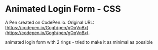# Animated Login Form - CSS

A Pen created on CodePen.io. Original URL: [https://codepen.io/Gogh/pen/gOqVqBx](https://codepen.io/Gogh/pen/gOqVqBx).

animated login form with 2 rings - tried to make it as minimal as possible